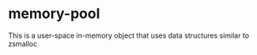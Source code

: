 # memory-pool


This is a user-space in-memory object that uses data structures similar to zsmalloc 
